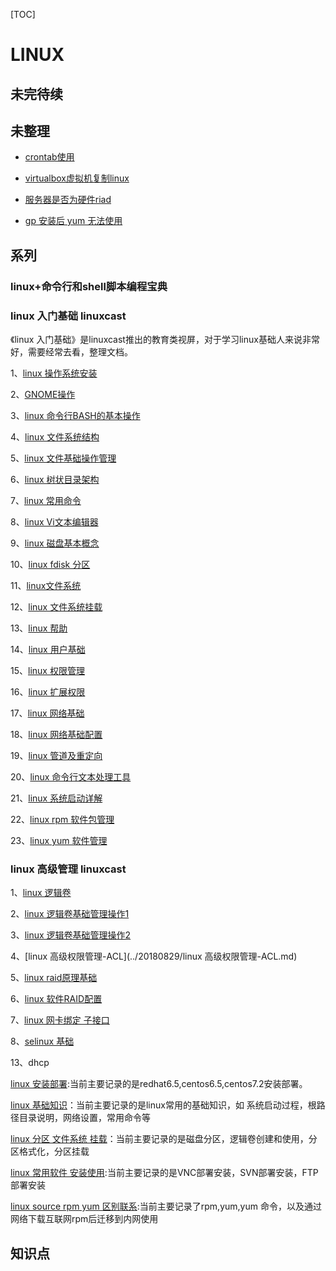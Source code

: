 

[TOC]

# LINUX



## 未完待续





## 未整理



- [crontab使用](../20170601/linux_crontab.md)

- [virtualbox虚拟机复制linux](../20170601/linux_virtualbox_copy.md)

- [服务器是否为硬件riad]()

- [gp 安装后 yum 无法使用](../20180808/gp部署yum坏了.md)




## 系列



### linux+命令行和shell脚本编程宝典







### linux 入门基础 linuxcast

《linux 入门基础》是linuxcast推出的教育类视屏，对于学习linux基础人来说非常好，需要经常去看，整理文档。

1、[linux 操作系统安装](../20170601/centos_6.5_install.md)

2、[GNOME操作](..)

3、[linux 命令行BASH的基本操作](../20170601/linux_命令行BASH的基本操作.md)

4、[linux 文件系统结构](../20170601/linux_文件系统结构.md)

5、[linux 文件基础操作管理](../20170601/linux_文件基础操作管理.md)

6、[linux 树状目录架构](../20170601/linux_根目录_说明.md)

7、[linux 常用命令](../20170502/linux_常用命令.md)

8、[linux Vi文本编辑器](../20170601/linux_vi文本编辑器.md)

9、[linux 磁盘基本概念](../20170601/linux_磁盘基本概念.md)

10、[linux fdisk 分区](../20180717/linux_磁盘分区_fdisk.md)

11、[linux文件系统](../20180718/linux_创建文件系统.md)

12、[linux 文件系统挂载](../20180718/LINUX_挂载_卸载.md)

13、[linux 帮助](../20180804/linux_帮助.md)

14、[linux 用户基础](../20170601/linux_user_group.md)

15、[linux 权限管理](../20170601/linux_authorization.md)

16、[linux 扩展权限](../20170601/linux_authorization.md)

17、[linux 网络基础](../20170601/linux_network.md)

18、[linux 网络基础配置](../20170601/linux_network.md)

19、[linux 管道及重定向](../20170601/linux_重定向.md)

20、[linux 命令行文本处理工具](../20170601/linux_命令行文本处理工具.md)

21、[linux 系统启动详解](../20170601/linux_startup.md)

22、[linux rpm 软件包管理](../20170601/linux_rpm.md)

23、[linux yum 软件管理](../20170502/linux_yum_command.md)

### linux 高级管理 linuxcast

1、[linux  逻辑卷](../20180718/LINUX_逻辑卷_CREATE_EXTEND.md)

2、[linux 逻辑卷基础管理操作1](../20180718/LINUX_逻辑卷_CREATE_EXTEND.md)

3、[linux 逻辑卷基础管理操作2](../20180718/LINUX_逻辑卷_CREATE_EXTEND.md)

4、[linux 高级权限管理-ACL](../20180829/linux 高级权限管理-ACL.md)

5、[linux raid原理基础](../20170627/linux_raid.md)

6、[linux 软件RAID配置 ](../20170627/linux_raid.md)

7、[linux 网卡绑定 子接口](../20180830/linux_网卡绑定_子接口.md)

8、[selinux 基础](../20180907/selinux_基础.md)

13、dhcp



[linux 安装部署](../20170601/LINUX_INSTALL.md):当前主要记录的是redhat6.5,centos6.5,centos7.2安装部署。

[linux 基础知识](../20180727/linux_基础知识.md)：当前主要记录的是linux常用的基础知识，如 系统启动过程，根路径目录说明，网络设置，常用命令等

[linux 分区  文件系统 挂载](../20180718/linux_分区_文件系统_挂载.md)：当前主要记录的是磁盘分区，逻辑卷创建和使用，分区格式化，分区挂载

[linux 常用软件 安装使用](../20180731/linux_software_install.md):当前主要记录的是VNC部署安装，SVN部署安装，FTP部署安装

[linux source rpm yum 区别联系](../20170601/LINUX_源代码_RPM_区别联系.md):当前主要记录了rpm,yum,yum 命令，以及通过网络下载互联网rpm后迁移到内网使用



## 知识点

















